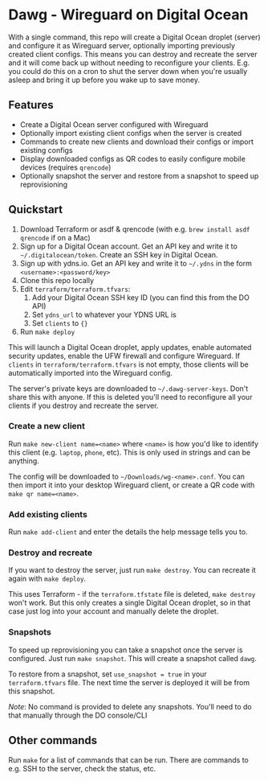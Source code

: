 # Dawg - Wireguard on Digital Ocean 
With a single command, this repo will create a Digital Ocean droplet (server) and configure it as Wireguard server, optionally importing previously created client configs. This means you can destroy and recreate the server and it will come back up without needing to reconfigure your clients. E.g. you could do this on a cron to shut the server down when you're usually asleep and bring it up before you wake up to save money.

## Features
* Create a Digital Ocean server configured with Wireguard
* Optionally import existing client configs when the server is created 
* Commands to create new clients and download their configs or import existing configs
* Display downloaded configs as QR codes to easily configure mobile devices (requires `qrencode`)
* Optionally snapshot the server and restore from a snapshot to speed up reprovisioning

## Quickstart
1. Download Terraform or asdf & qrencode (with e.g. `brew install asdf qrencode` if on a Mac)
1. Sign up for a Digital Ocean account. Get an API key and write it to `~/.digitalocean/token`. Create an SSH key in Digital Ocean.
1. Sign up with ydns.io. Get an API key and write it to `~/.ydns` in the form `<username>:<password/key>`
1. Clone this repo locally
1. Edit `terraform/terraform.tfvars`: 
    1. Add your Digital Ocean SSH key ID (you can find this from the DO API)
    1. Set `ydns_url` to whatever your YDNS URL is
    1. Set `clients` to `{}`
1. Run `make deploy`

This will launch a Digital Ocean droplet, apply updates, enable automated security updates, enable the UFW firewall and configure Wireguard. If `clients` in `terraform/terraform.tfvars` is not empty, those clients will be automatically imported into the Wireguard config.

The server's private keys are downloaded to `~/.dawg-server-keys`. Don't share this with anyone. If this is deleted you'll need to reconfigure all your clients if you destroy and recreate the server.

### Create a new client
Run `make new-client name=<name>` where `<name>` is how you'd like to identify this client (e.g. `laptop`, `phone`, etc). This is only used in strings and can be anything.

The config will be downloaded to `~/Downloads/wg-<name>.conf`. You can then import it into your desktop Wireguard client, or create a QR code with `make qr name=<name>`. 

### Add existing clients
Run `make add-client` and enter the details the help message tells you to.

### Destroy and recreate
If you want to destroy the server, just run `make destroy`. You can recreate it again with `make deploy`.

This uses Terraform - if the `terraform.tfstate` file is deleted, `make destroy` won't work. But this only creates a single Digital Ocean droplet, so in that case just log into your account and manually delete the droplet.

### Snapshots
To speed up reprovisioning you can take a snapshot once the server is configured. Just run `make snapshot`. This will create a snapshot called `dawg`. 

To restore from a snapshot, set `use_snapshot = true` in your `terraform.tfvars` file. The next time the server is deployed it will be from this snapshot.

*Note*: No command is provided to delete any snapshots. You'll need to do that manually through the DO console/CLI

## Other commands
Run `make` for a list of commands that can be run. There are commands to e.g. SSH to the server, check the status, etc.
